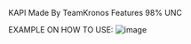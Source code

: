 KAPI Made By TeamKronos Features 98% UNC

EXAMPLE ON HOW TO USE: ![image](https://github.com/Dev-Nitro/KronosUwpAPI/assets/66803517/5b0d021c-94c1-4b60-a74e-8ae8b852eeb6)

